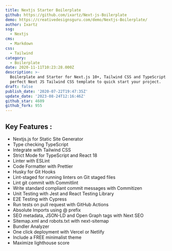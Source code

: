 ```yaml
---
title: Nextjs Starter Boilerplate
github: https://github.com/ixartz/Next-js-Boilerplate
demo: https://creativedesignsguru.com/demo/Nextjs-Boilerplate/
author: Ixartz
ssg:
  - Nextjs
cms:
  - Markdown
css:
  - Tailwind
category:
  - Boilerplate
date: 2020-11-11T10:23:28.000Z
description: >-
  Boilerplate and Starter for Next.js 10+, Tailwind CSS and TypeScript. The
  perfect Next JS Tailwind CSS template to quick start your project.
draft: false
publish_date: '2020-07-22T19:47:35Z'
update_date: '2023-08-24T12:16:46Z'
github_star: 4609
github_fork: 955
---
```


## Key Features :

- Nextjs.js for Static Site Generator
- Type checking TypeScript
- Integrate with Tailwind CSS
- Strict Mode for TypeScript and React 18
- Linter with ESLint
- Code Formatter with Prettier
- Husky for Git Hooks
- Lint-staged for running linters on Git staged files
- Lint git commit with Commitlint
- Write standard compliant commit messages with Commitizen
- Unit Testing with Jest and React Testing Library
- E2E Testing with Cypress
- Run tests on pull request with GitHub Actions
- Absolute Imports using @ prefix
- SEO metadata, JSON-LD and Open Graph tags with Next SEO
- Sitemap.xml and robots.txt with next-sitemap
- Bundler Analyzer
- One click deployment with Vercel or Netlify
- Include a FREE minimalist theme
- Maximize lighthouse score
